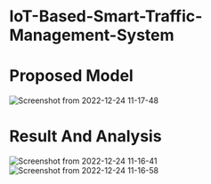 # IoT-Based-Smart-Traffic-Management-System
# Proposed Model
![Screenshot from 2022-12-24 11-17-48](https://user-images.githubusercontent.com/112195410/209423413-59f0f10f-715c-467c-8469-c47df93c6554.png)
# Result And Analysis
![Screenshot from 2022-12-24 11-16-41](https://user-images.githubusercontent.com/112195410/209423421-1cd86e17-5a16-43fe-b1b3-ed895dce7f24.png)
![Screenshot from 2022-12-24 11-16-58](https://user-images.githubusercontent.com/112195410/209423427-6aa5a3c2-7176-4acb-bf79-ff0750c68bef.png)
